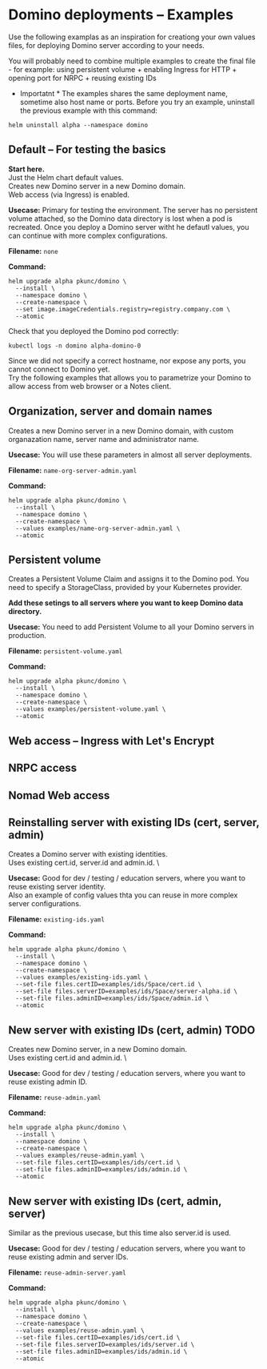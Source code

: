 # Domino deployments – Examples
Use the following examplas as an inspiration for creationg your own values files, for deploying Domino server according to your needs.

You will probably need to combine multiple examples to create the final file - for example: using persistent volume + enabling Ingress for HTTP + opening port for NRPC + reusing existing IDs


* Importatnt *
The examples shares the same deployment name, sometime also host name or ports.
Before you try an example, uninstall the previous example with this command:
```
helm uninstall alpha --namespace domino
```




## Default – For testing the basics
**Start here.** \
Just the Helm chart default values. \
Creates new Domino server in a new Domino domain. \
Web access (via Ingress) is enabled.

**Usecase:** Primary for testing the environment. The server has no persistent volume attached, so the Domino data directory is lost when a pod is recreated. Once you deploy a Domino server witht he defautl values, you can continue with more complex configurations.

**Filename:** `none`

**Command:**

```
helm upgrade alpha pkunc/domino \
  --install \
  --namespace domino \
  --create-namespace \
  --set image.imageCredentials.registry=registry.company.com \
  --atomic
```

Check that you deployed the Domino pod correctly:
```
kubectl logs -n domino alpha-domino-0
```

Since we did not specify a correct hostname, nor expose any ports, you cannot connect to Domino yet. \
Try the following examples that allows you to parametrize your Domino to allow access from web browser or a Notes client.


## Organization, server and domain names
Creates a new Domino server in a new Domino domain, with custom organazation name, server name and administrator name.


**Usecase:** You will use these parameters in almost all server deployments.

**Filename:** `name-org-server-admin.yaml`

**Command:**

```
helm upgrade alpha pkunc/domino \
  --install \
  --namespace domino \
  --create-namespace \
  --values examples/name-org-server-admin.yaml \
  --atomic
```



## Persistent volume
Creates a Persistent Volume Claim and assigns it to the Domino pod. You need to specify a StorageClass, provided by your Kubernetes provider.

**Add these setings to all servers where you want to keep Domino data directory.**

**Usecase:** You need to add Persistent Volume to all your Domino servers in production.

**Filename:** `persistent-volume.yaml`

**Command:**

```
helm upgrade alpha pkunc/domino \
  --install \
  --namespace domino \
  --create-namespace \
  --values examples/persistent-volume.yaml \
  --atomic
```

## Web access – Ingress with Let's Encrypt 


## NRPC access


## Nomad Web access


## Reinstalling server with existing IDs (cert, server, admin)
Creates a Domino server with existing identities. \
Uses existing cert.id, server.id and admin.id. \

**Usecase:** Good for dev / testing / education servers, where you want to reuse existing server identity. \
Also an example of config values thta you can reuse in more complex server configurations.

**Filename:** `existing-ids.yaml`

**Command:**
```
helm upgrade alpha pkunc/domino \
  --install \
  --namespace domino \
  --create-namespace \
  --values examples/existing-ids.yaml \
  --set-file files.certID=examples/ids/Space/cert.id \
  --set-file files.serverID=examples/ids/Space/server-alpha.id \
  --set-file files.adminID=examples/ids/Space/admin.id \
  --atomic
```



## New server with existing IDs (cert, admin)    TODO
Creates new Domino server, in a new Domino domain. \
Uses existing cert.id and admin.id. \

**Usecase:** Good for dev / testing / education servers, where you want to reuse existing admin ID.

**Filename:** `reuse-admin.yaml`

**Command:**
```
helm upgrade alpha pkunc/domino \
  --install \
  --namespace domino \
  --create-namespace \
  --values examples/reuse-admin.yaml \
  --set-file files.certID=examples/ids/cert.id \
  --set-file files.adminID=examples/ids/admin.id \
  --atomic
```

## New server with existing IDs (cert, admin, server)
Similar as the previous usecase, but this time also server.id is used.

**Usecase:** Good for dev / testing / education servers, where you want to reuse existing admin and server IDs.

**Filename:** `reuse-admin-server.yaml`

**Command:**
```
helm upgrade alpha pkunc/domino \
  --install \
  --namespace domino \
  --create-namespace \
  --values examples/reuse-admin.yaml \
  --set-file files.certID=examples/ids/cert.id \
  --set-file files.serverID=examples/ids/server.id \
  --set-file files.adminID=examples/ids/admin.id \
  --atomic
```


